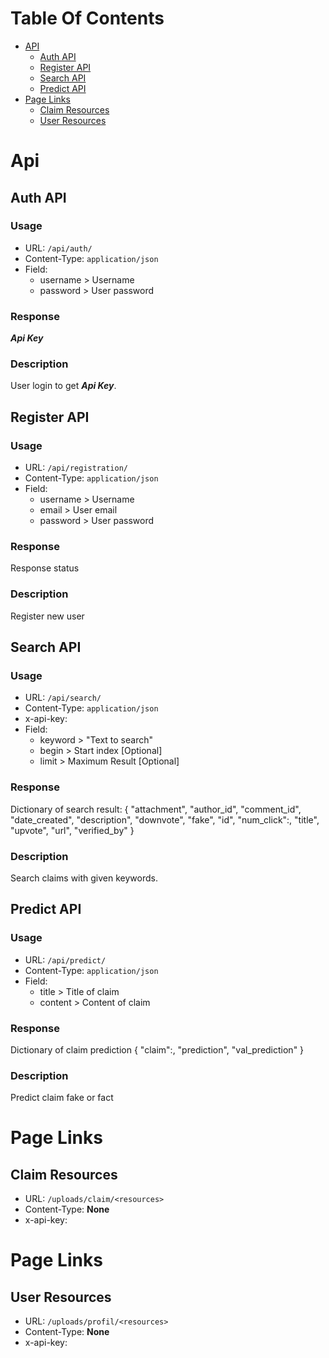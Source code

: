Table Of Contents
=================
  * [API](#api)
    * [Auth API](#auth-api)
    * [Register API](#register-api)
    * [Search API](#search-api)
    * [Predict API](#predict-api)
  * [Page Links](#page-links)
    * [Claim Resources](#claim-resources)
    * [User Resources](#user-resources)

# Api

## Auth API
### Usage
- URL: `/api/auth/`
- Content-Type: `application/json`
- Field:
  - username > Username
  - password > User password
### Response
**_Api Key_**
### Description
User login to get **_Api Key_**.

## Register API
### Usage
- URL: `/api/registration/`
- Content-Type: `application/json`
- Field:
  - username > Username
  - email > User email
  - password > User password
### Response
Response status
### Description
Register new user

## Search API
### Usage
- URL: `/api/search/`
- Content-Type: `application/json`
- x-api-key: <USER API KEY>
- Field:
  - keyword > "Text to search"
  - begin > Start index [Optional]
  - limit > Maximum Result [Optional]
### Response
Dictionary of search result:
{ "attachment",
  "author_id",
  "comment_id",
  "date_created",
  "description",
  "downvote",
  "fake",
  "id",
  "num_click":,
  "title",
  "upvote",
  "url",
  "verified_by" }
### Description
Search claims with given keywords.

## Predict API
### Usage
- URL: `/api/predict/`
- Content-Type: `application/json`
- Field:
  - title > Title of claim
  - content > Content of claim
### Response
Dictionary of claim prediction
{ "claim":,
  "prediction",
  "val_prediction" }
### Description
Predict claim fake or fact

# Page Links
## Claim Resources
- URL: `/uploads/claim/<resources>`
- Content-Type: **None**
- x-api-key: <User API Key>

# Page Links
## User Resources
- URL: `/uploads/profil/<resources>`
- Content-Type: **None**
- x-api-key: <User API Key>

